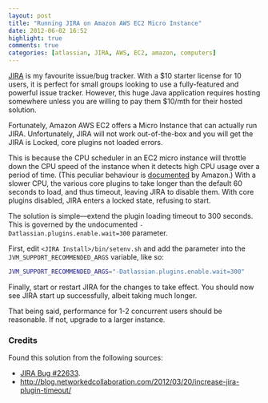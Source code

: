 ```yaml
---
layout: post
title: "Running JIRA on Amazon AWS EC2 Micro Instance"
date: 2012-06-02 16:52
highlight: true
comments: true
categories: [atlassian, JIRA, AWS, EC2, amazon, computers]
---
```

[JIRA][] is my favourite issue/bug tracker. With a $10 starter license for 10 users, it is perfect for small groups looking to use a fully-featured and powerful issue tracker. However, this huge Java application requires hosting somewhere unless you are willing to pay them $10/mth for their hosted solution.

Fortunately, Amazon AWS EC2 offers a Micro Instance that can actually run JIRA. Unfortunately, JIRA will not work out-of-the-box and you will get the JIRA is Locked, core plugins not loaded errors.

This is because the CPU scheduler in an EC2 micro instance will throttle down the CPU speed of the instance when it detects high CPU usage over a period of time. (This peculiar behaviour is [documented][docs] by Amazon.) With a slower CPU, the various core plugins to take longer than the default 60 seconds to load, and thus timeout, leaving JIRA to disable them. With core plugins disabled, JIRA enters a locked state, refusing to start.

The solution is simple—extend the plugin loading timeout to 300 seconds. This is governed by the undocumented `-Datlassian.plugins.enable.wait=300` parameter.

First, edit `<JIRA Install>/bin/setenv.sh` and add the parameter into the `JVM_SUPPORT_RECOMMENDED_ARGS` variable, like so:

``` bash
JVM_SUPPORT_RECOMMENDED_ARGS="-Datlassian.plugins.enable.wait=300"
```

Finally, start or restart JIRA for the changes to take effect. You should now see JIRA start up successfully, albeit taking much longer.

That being said, performance for 1-2 concurrent users should be reasonable. If not, upgrade to a larger instance.

### Credits
Found this solution from the following sources:

- [JIRA Bug #22633](https://jira.atlassian.com/browse/JRA-22633?focusedCommentId=236274&page=com.atlassian.jira.plugin.system.issuetabpanels:comment-tabpanel#comment-236274).
- <http://blog.networkedcollaboration.com/2012/03/20/increase-jira-plugin-timeout/>

[docs]: http://docs.amazonwebservices.com/AWSEC2/latest/UserGuide/concepts_micro_instances.html

[jira]: http://www.atlassian.com/software/jira/
